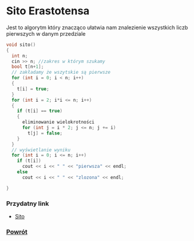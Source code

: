 # Sito Erastotensa
Jest to algorytm który znacząco ułatwia nam znalezienie wszystkich liczb pierwszych w danym przedziale

``` c++
void sito()
{
  int n;
  cin >> n; //zakres w którym szukamy
  bool t[n+1];
  // zakładamy że wszytskie są pierwsze
  for (int i = 0; i < n; i++)
  {
    t[i] = true;
  }
  for (int i = 2; i*i <= n; i++)
  {
    if (t[i] == true)
    {
      eliminowanie wielokrotności
      for (int j = i * 2; j <= n; j += i)
        t[j] = false;
    }
  }
  // wyświetlanie wyniku
  for (int i = 0; i <= n; i++)
    if (t[i])
      cout << i << " " << "pierwsza" << endl;
    else
      cout << i << " " << "zlozona" << endl;

}

```
### Przydatny link
  - [Sito](https://pl.wikipedia.org/wiki/Sito_Eratostenesa)

### [Powrót](https://dogexd.github.io/algorytmy_matura/)
